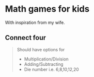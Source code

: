 # Math games for kids

With inspiration from my wife.

## Connect four

> Should have options for
> - Multiplication/Division
> - Adding/Subtracting
> - Die number i.e. 6,8,10,12,20
